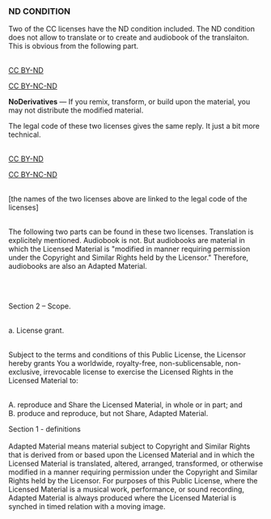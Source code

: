 ### ND CONDITION

Two of the CC licenses have the ND condition included. The ND condition does not allow to translate or to create and audiobook of the translaiton. This is obvious from the following part. <br><br>

[CC BY-ND](https://creativecommons.org/licenses/by-nd/4.0/)<br>

[CC BY-NC-ND](https://creativecommons.org/licenses/by-nc-nd/4.0/)

<div class="citace" markdown="1">
<strong>NoDerivatives</strong> — If you remix, transform, or build upon the material, you may not distribute the modified material.
</div>

The legal code of these two licenses gives the same reply. It just a bit more technical.<br><br>

[CC BY-ND](https://creativecommons.org/licenses/by-nd/4.0/legalcode)<br>

[CC BY-NC-ND](https://creativecommons.org/licenses/by-nc-nd/4.0/legalcode)<br><br>

[the names of the two licenses above are linked to the legal code of the licenses]<br><br>

The following two parts can be found in these two licenses. Translation is explicitely mentioned. Audiobook is not. But audiobooks are material in which the Licensed Material is "modified in manner requiring permission under the Copyright and Similar Rights held by the Licensor." Therefore, audiobooks are also an Adapted Material.

<br><br>

<div class="citace">
Section 2 – Scope.<br><br>

a. License grant.<br><br>

Subject to the terms and conditions of this Public License, the Licensor hereby grants You a worldwide, royalty-free, non-sublicensable, non-exclusive, irrevocable license to exercise the Licensed Rights in the Licensed Material to:<br><br>

A. reproduce and Share the Licensed Material, in whole or in part; and<br>
<span class="highlighted-text-blue">B. produce and reproduce, but not Share, Adapted Material.</span><br>

</div>

<span class="highlighted-text-blue"></span>

<div class="citace">
Section 1 - definitions<br><br>
Adapted Material means material subject to Copyright and Similar Rights that is derived from or based upon the Licensed Material and in which the Licensed Material is <span class="highlighted-text-blue">translated,</span> altered, arranged, transformed, or otherwise <span class="highlighted-text-blue">modified in a manner requiring permission under the Copyright and Similar Rights held by the Licensor.</span> For purposes of this Public License, where the Licensed Material is a musical work, performance, or sound recording, Adapted Material is always produced where the Licensed Material is synched in timed relation with a moving image.
</div>
